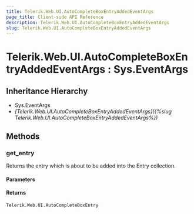 ```yaml
---
title: Telerik.Web.UI.AutoCompleteBoxEntryAddedEventArgs
page_title: Client-side API Reference
description: Telerik.Web.UI.AutoCompleteBoxEntryAddedEventArgs
slug: Telerik.Web.UI.AutoCompleteBoxEntryAddedEventArgs
---
```


# Telerik.Web.UI.AutoCompleteBoxEntryAddedEventArgs : Sys.EventArgs

## Inheritance Hierarchy

* Sys.EventArgs
* *[Telerik.Web.UI.AutoCompleteBoxEntryAddedEventArgs]({%slug Telerik.Web.UI.AutoCompleteBoxEntryAddedEventArgs%})*

## Methods

### get_entry

Returns the entry which is about to be added into the Entry collection.

#### Parameters

#### Returns

`Telerik.Web.UI.AutoCompleteBoxEntry`
